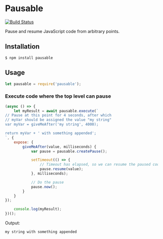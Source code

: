 # Pausable

[![Build Status](https://secure.travis-ci.org/asmblah/pausable.png?branch=master)](https://travis-ci.org/asmblah/pausable)

Pause and resume JavaScript code from arbitrary points.

## Installation

```shell script
$ npm install pausable
```

## Usage

```javascript
let pausable = require('pausable');
```

### Execute code where the top level can pause

```javascript
(async () => {
    let myResult = await pausable.execute(`
// Pause at this point for 4 seconds, after which
// myVar should be assigned the value "my string"
var myVar = giveMeAfter('my string', 4000);

return myVar + ' with something appended';
`, {
    expose: {
        giveMeAfter(value, milliseconds) {
            var pause = pausable.createPause();

            setTimeout(() => {
                // Timeout has elapsed, so we can resume the paused code
                pause.resume(value);
            }, milliseconds);

            // Do the pause
            pause.now();
        }
    }
});

    console.log(myResult);
})();
```

Output:
```
my string with something appended
```
